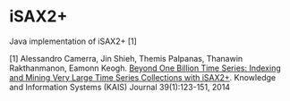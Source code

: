 # iSAX2+
Java implementation of iSAX2+ [1]


[1] Alessandro Camerra, Jin Shieh, Themis Palpanas, Thanawin Rakthanmanon, Eamonn Keogh. [Beyond One Billion Time Series: Indexing and Mining Very Large Time Series Collections with iSAX2+](http://www.mi.parisdescartes.fr/~themisp/publications/kais14-isax2plus.pdf). Knowledge and Information Systems (KAIS) Journal 39(1):123-151, 2014 


